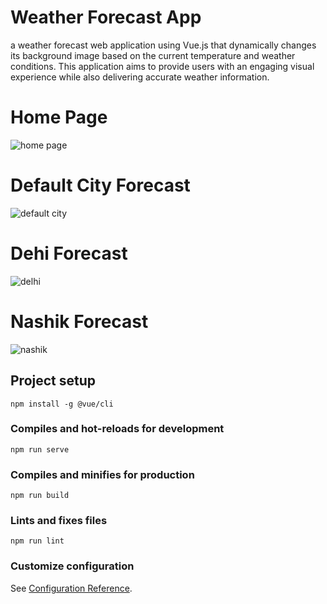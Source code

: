 # Weather Forecast App

a weather forecast web application using Vue.js that dynamically changes its background image based on the current temperature and weather conditions. This application aims to provide users with an engaging visual experience while also delivering accurate weather information.

# Home Page
![home page ](https://github.com/Eshmeeta/weathertemp-app/assets/169447614/81eaff8d-c893-4c2b-acdc-54b647f562f7)

# Default City Forecast
![default city](https://github.com/Eshmeeta/weathertemp-app/assets/169447614/fc550feb-5d08-466a-8d6d-065269101745)

# Dehi Forecast
![delhi](https://github.com/Eshmeeta/weathertemp-app/assets/169447614/cff8f013-1704-4d04-811d-e65ecde20b5b)

# Nashik Forecast
![nashik](https://github.com/Eshmeeta/weathertemp-app/assets/169447614/85e91d9f-2ca5-404c-93b8-e17e628e50f0)


## Project setup
```
npm install -g @vue/cli
```

### Compiles and hot-reloads for development
```
npm run serve
```

### Compiles and minifies for production
```
npm run build
```

### Lints and fixes files
```
npm run lint
```

### Customize configuration
See [Configuration Reference](https://cli.vuejs.org/config/).
